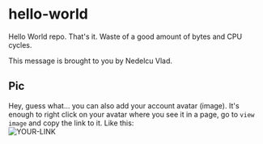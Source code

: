 # hello-world

Hello World repo. That's it. Waste of a good amount of bytes and CPU cycles.

This message is brought to you by Nedelcu Vlad.

## Pic

Hey, guess what... you can also add your account avatar (image). It's enough to right click on your avatar where you see it in a page, go to `view image` and copy the link to it.
Like this:  
![YOUR-LINK](https://avatars.githubusercontent.com/u/56840430?s=60&v=4)
